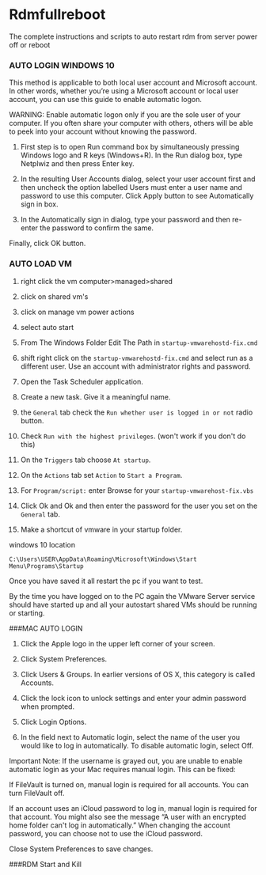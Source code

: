 # Rdmfullreboot
The complete instructions and scripts to auto restart rdm from server power off or reboot


### AUTO LOGIN WINDOWS 10
 
This method is applicable to both local user account and Microsoft account. In other words, whether you’re using a Microsoft account or local user account, you can use this guide to enable automatic logon.

WARNING: Enable automatic logon only if you are the sole user of your computer. If you often share your computer with others, others will be able to peek into your account without knowing the password.


1. First step is to open Run command box by simultaneously pressing Windows logo and R keys (Windows+R). In the Run dialog box, type Netplwiz and then press Enter key.

2. In the resulting User Accounts dialog, select your user account first and then uncheck the option labelled Users must enter a user name and password to use this computer. Click Apply button to see Automatically sign in box.

3. In the Automatically sign in dialog, type your password and then re-enter the password to confirm the same.

Finally, click OK button.


### AUTO LOAD VM

1. right click the vm computer>managed>shared

2. click on shared vm's 

3. click on manage vm power actions

4. select auto start

5. From The Windows Folder Edit The Path in `startup-vmwarehostd-fix.cmd`

6. shift right click on the `startup-vmwarehostd-fix.cmd` and select run as a different user. Use an account with administrator rights and password.

7. Open the Task Scheduler application.

8. Create a new task. Give it a meaningful name.

9. the `General` tab check the `Run whether user is logged in or not` radio button.

10. Check `Run with the highest privileges`. (won't work if you don't do this)

11. On the `Triggers` tab choose `At startup`.

12. On the `Actions` tab set `Action` to `Start a Program`.

13. For `Program/script:` enter Browse for your `startup-vmwarehost-fix.vbs`

14. Click Ok and Ok and then enter the password for the user you set on the `General` tab.

15. Make a shortcut of vmware in your startup folder.

windows 10 location

`C:\Users\USER\AppData\Roaming\Microsoft\Windows\Start Menu\Programs\Startup`

Once you have saved it all restart the pc if you want to test.

By the time you have logged on to the PC again the VMware Server service should have started up and all your autostart shared VMs should be running or starting.


###MAC AUTO LOGIN

1. Click the Apple logo in the upper left corner of your screen.

2. Click System Preferences.

3. Click Users & Groups. In earlier versions of OS X, this category is called Accounts.

4. Click the lock icon to unlock settings and enter your admin password when prompted.

5. Click Login Options.

6. In the field next to Automatic login, select the name of the user you would like to log in automatically. To disable automatic login, select Off.

Important Note: If the username is grayed out, you are unable to enable automatic login as your Mac requires manual login. This can be fixed:


If FileVault is turned on, manual login is required for all accounts. You can turn FileVault off.

If an account uses an iCloud password to log in, manual login is required for that account. You might also see the message “A user with an encrypted home folder can't log in automatically.” When changing the account password, you can choose not to use the iCloud password.

Close System Preferences to save changes.


###RDM Start and Kill



